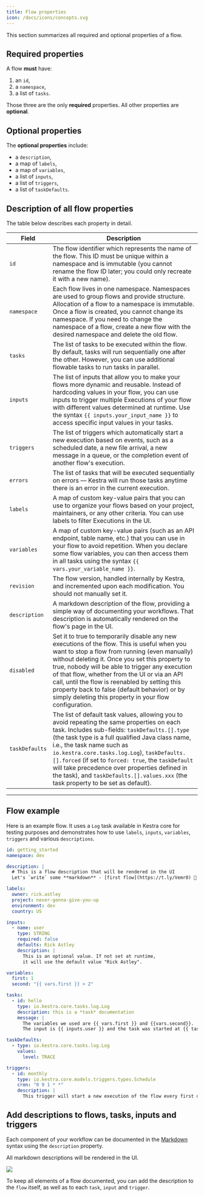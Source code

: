 ```yaml
---
title: Flow properties
icon: /docs/icons/concepts.svg
---
```


This section summarizes all required and optional properties of a flow.

## Required properties

A flow **must** have:

1. an `id`,
2. a `namespace`,
3. a list of `tasks`.

Those three are the only **required** properties. All other properties are **optional**.

## Optional properties

The **optional properties** include:

- a `description`,
- a map of `labels`,
- a map of `variables`,
- a list of `inputs`,
- a list of `triggers`,
- a list of `taskDefaults`.

## Description of all flow properties

The table below describes each property in detail.


| Field          | Description                                                                                                                                                                                                                                                                                                                                                                                                                                                                 |
|----------------|-----------------------------------------------------------------------------------------------------------------------------------------------------------------------------------------------------------------------------------------------------------------------------------------------------------------------------------------------------------------------------------------------------------------------------------------------------------------------------|
| `id`           | The flow identifier which represents the name of the flow. This ID must be unique within a namespace and is immutable (you cannot rename the flow ID later; you could only recreate it with a new name).                                                                                                                                                                                                                                                                    |
| `namespace`    | Each flow lives in one namespace. Namespaces are used to group flows and provide structure. Allocation of a flow to a namespace is immutable. Once a flow is created, you cannot change its namespace. If you need to change the namespace of a flow, create a new flow with the desired namespace and delete the old flow.                                                                                                                                                 |
| `tasks`        | The list of tasks to be executed within the flow. By default, tasks will run sequentially one after the other. However, you can use additional flowable tasks to run tasks in parallel.                                                                                                                                                                                                                                                                                     |
| `inputs`       | The list of inputs that allow you to make your flows more dynamic and reusable. Instead of hardcoding values in your flow, you can use inputs to trigger multiple Executions of your flow with different values determined at runtime. Use the syntax `{{ inputs.your_input_name }}` to access specific input values in your tasks.                                                                                                                                         |
| `triggers`     | The list of triggers which automatically start a new execution based on events, such as a scheduled date, a new file arrival, a new message in a queue, or the completion event of another flow's execution.                                                                                                                                                                                                                                                                |
| `errors`       | The list of tasks that will be executed sequentially on errors — Kestra will run those tasks anytime there is an error in the current execution.                                                                                                                                                                                                                                                                                                                            |
| `labels`       | A map of custom key-value pairs that you can use to organize your flows based on your project, maintainers, or any other criteria. You can use labels to filter Executions in the UI.                                                                                                                                                                                                                                                                                       |
| `variables`    | A map of custom key-value pairs (such as an API endpoint, table name, etc.) that you can use in your flow to avoid repetition. When you declare some flow variables, you can then access them in all tasks using the syntax `{{ vars.your_variable_name }}`.                                                                                                                                                                                                                |
| `revision`     | The flow version, handled internally by Kestra, and incremented upon each modification. You should not manually set it.                                                                                                                                                                                                                                                                                                                                                     |
| `description`  | A markdown description of the flow, providing a simple way of documenting your workflows. That description is automatically rendered on the flow's page in the UI.                                                                                                                                                                                                                                                                                                          |
| `disabled`     | Set it to true to temporarily disable any new executions of the flow. This is useful when you want to stop a flow from running (even manually) without deleting it. Once you set this property to true, nobody will be able to trigger any execution of that flow, whether from the UI or via an API call, until the flow is reenabled by setting this property back to false (default behavior) or by simply deleting this property in your flow configuration.            |
| `taskDefaults` | The list of default task values, allowing you to avoid repeating the same properties on each task. Includes sub-fields: `taskDefaults.[].type` (the task type is a full qualified Java class name, i.e., the task name such as `io.kestra.core.tasks.log.Log`), `taskDefaults.[].forced` (if set to `forced: true`, the `taskDefault` will take precedence over properties defined in the task), and `taskDefaults.[].values.xxx` (the task property to be set as default). |

---

## Flow example

Here is an example flow. It uses a `Log` task available in Kestra core for testing purposes and demonstrates how to use `labels`, `inputs`, `variables`, `triggers` and various `descriptions`.

```yaml
id: getting_started
namespace: dev

description: |
  # This is a flow description that will be rendered in the UI
  Let's `write` some **markdown** - [first flow](https://t.ly/Vemr0) 🚀

labels:
  owner: rick.astley
  project: never-gonna-give-you-up
  environment: dev
  country: US

inputs:
  - name: user
    type: STRING
    required: false
    defaults: Rick Astley
    description: |
      This is an optional value. If not set at runtime,
      it will use the default value "Rick Astley".

variables:
  first: 1
  second: "{{ vars.first }} > 2"

tasks:
  - id: hello
    type: io.kestra.core.tasks.log.Log
    description: this is a *task* documentation
    message: |
      The variables we used are {{ vars.first }} and {{vars.second}}.
      The input is {{ inputs.user }} and the task was started at {{ taskrun.startDate }} from flow {{ flow.id }}.

taskDefaults:
  - type: io.kestra.core.tasks.log.Log
    values:
      level: TRACE

triggers:
  - id: monthly
    type: io.kestra.core.models.triggers.types.Schedule
    cron: "0 9 1 * *"
    description: |
      This trigger will start a new execution of the flow every first day of the month at 9am. It will use the default values defined in the taskDefaults section, as well as the default input values.
```

## Add descriptions to flows, tasks, inputs and triggers

Each component of your workflow can be documented in the [Markdown](https://en.wikipedia.org/wiki/Markdown) syntax using the `description` property.

All markdown descriptions will be rendered in the UI.

![](https://s3.us-west-2.amazonaws.com/content.podia.com/h34v7ivitlv6j1mq2mvfpg4rojeq)

To keep all elements of a flow documented, you can add the description to the `flow` itself, as well as to each `task`, `input` and `trigger`.
